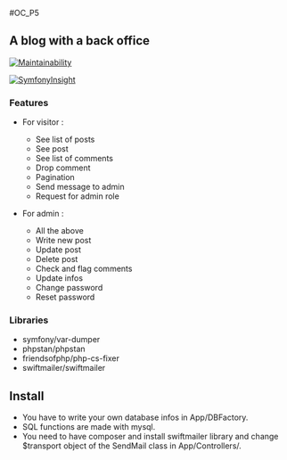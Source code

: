 #OC_P5
## A blog with a back office

[![Maintainability](https://api.codeclimate.com/v1/badges/2659a3b6abfa54f66486/maintainability)](https://codeclimate.com/github/bashokusan/P5/maintainability)

[![SymfonyInsight](https://insight.symfony.com/projects/094ac1ed-0246-4a8a-8518-d80e8a7bcafa/small.svg)](https://insight.symfony.com/projects/094ac1ed-0246-4a8a-8518-d80e8a7bcafa)

### Features

* For visitor :
  * See list of posts
  * See post
  * See list of comments
  * Drop comment
  * Pagination
  * Send message to admin
  * Request for admin role

* For admin :
  * All the above
  * Write new post
  * Update post
  * Delete post
  * Check and flag comments
  * Update infos
  * Change password
  * Reset password

### Libraries

* symfony/var-dumper
* phpstan/phpstan
* friendsofphp/php-cs-fixer
* swiftmailer/swiftmailer

## Install

* You have to write your own database infos in App/DBFactory.
* SQL functions are made with mysql.
* You need to have composer and install swiftmailer library and change $transport object of the SendMail class in App/Controllers/.
